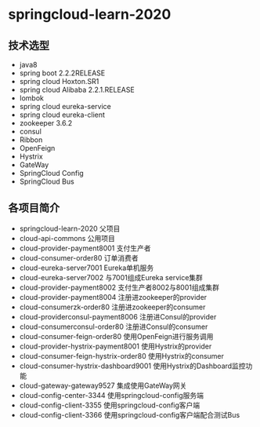 # springcloud-learn-2020
## 技术选型
- java8
- spring boot 2.2.2RELEASE
- spring cloud Hoxton.SR1
- spring cloud Alibaba 2.2.1.RELEASE
- lombok
- spring cloud eureka-service
- spring cloud eureka-client
- zookeeper 3.6.2
- consul
- Ribbon
- OpenFeign
- Hystrix
- GateWay
- SpringCloud Config
- SpringCloud Bus


## 各项目简介
- springcloud-learn-2020 父项目
- cloud-api-commons 公用项目
- cloud-provider-payment8001 支付生产者
- cloud-consumer-order80 订单消费者
- cloud-eureka-server7001 Eureka单机服务
- cloud-eureka-server7002 与7001组成Eureka service集群
- cloud-provider-payment8002 支付生产者8002与8001组成集群
- cloud-provider-payment8004 注册进zookeeper的provider
- cloud-consumerzk-order80 注册进zookeeper的consumer
- cloud-providerconsul-payment8006 注册进Consul的provider
- cloud-consumerconsul-order80 注册进Consul的consumer
- cloud-consumer-feign-order80 使用OpenFeign进行服务调用
- cloud-provider-hystrix-payment8001 使用Hystrix的provider
- cloud-consumer-feign-hystrix-order80 使用Hystrix的consumer
- cloud-consumer-hystrix-dashboard9001 使用Hystrix的Dashboard监控功能
- cloud-gateway-gateway9527 集成使用GateWay网关
- cloud-config-center-3344 使用springcloud-config服务端
- cloud-config-client-3355 使用springcloud-config客户端
- cloud-config-client-3366 使用springcloud-config客户端配合测试Bus